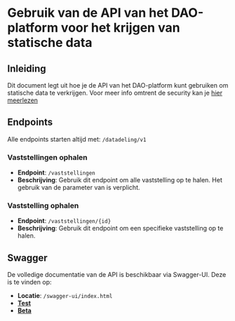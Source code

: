 # Gebruik van de API van het DAO-platform voor het krijgen van statische data

## Inleiding

Dit document legt uit hoe je de API van het DAO-platform kunt gebruiken om statische data te verkrijgen.
Voor meer info omtrent de security kan je [hier meerlezen](../../../burgerlijke-stand/doc/security/README.md)

## Endpoints

Alle endpoints starten altijd met: `/datadeling/v1`

### Vaststellingen ophalen
- **Endpoint**: `/vaststellingen`
- **Beschrijving**: Gebruik dit endpoint om alle vaststelling op te halen. Het gebruik van de parameter van is verplicht.

### Vaststelling ophalen
- **Endpoint**: `/vaststellingen/{id}`
- **Beschrijving**: Gebruik dit endpoint om een specifieke vaststelling op te halen.

## Swagger

De volledige documentatie van de API is beschikbaar via Swagger-UI. Deze is te vinden op:
- **Locatie**: `/swagger-ui/index.html`
- [**Test**](https://dao.api.test-athumi.eu/swagger-ui/index.html?urls.primaryName=Datadeling)
- [**Beta**](https://dao.api.beta-athumi.eu/swagger-ui/index.html?urls.primaryName=Datadeling)
